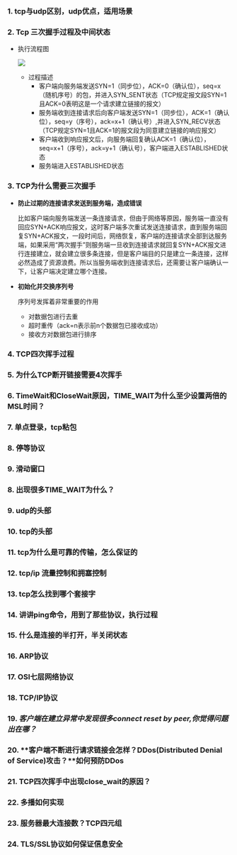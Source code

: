 ### 1. tcp与udp区别，udp优点，适用场景



### 2. Tcp 三次握手过程及中间状态

+ 执行流程图

  ![](/home/baldwin/workdir/go/src/mstk/images/sanciwoshou.png)

  + 过程描述
    + 客户端向服务端发送SYN=1（同步位），ACK=0（确认位），seq=x（随机序号）的包，并进入SYN_SENT状态（TCP规定报文段SYN=1且ACK=0表明这是一个请求建立链接的报文）
    + 服务端收到连接请求后向客户端发送SYN=1（同步位），ACK=1（确认位），seq=y（序号），ack=x+1（确认号）,并进入SYN_RECV状态（TCP规定SYN=1且ACK=1的报文段为同意建立链接的响应报文）
    + 客户端收到响应报文后，向服务端回复确认ACK=1（确认位），seq=x+1（序号），ack=y+1（确认号），客户端进入ESTABLISHED状态
    + 服务端进入ESTABLISHED状态

### 3. TCP为什么需要三次握手

+ **防止过期的连接请求发送到服务端，造成错误**

  比如客户端向服务端发送一条连接请求，但由于网络等原因，服务端一直没有回应SYN+ACK响应报文，这时客户端多次重试发送连接请求，直到服务端回复SYN+ACK报文，一段时间后，网络恢复，客户端的连接请求全部到达服务端，如果采用“两次握手”则服务端一旦收到连接请求就回复SYN+ACK报文进行连接建立，就会建立很多条连接，但是客户端目的只是建立一条连接，这样必然造成了资源浪费。所以当服务端收到连接请求后，还需要让客户端确认一下，让客户端决定建立哪个连接。

+ **初始化并交换序列号**

  序列号发挥着非常重要的作用

  + 对数据包进行去重
  + 超时重传（ack=n表示前n个数据包已接收成功）
  + 接收方对数据包进行排序

### 4. TCP四次挥手过程



### 5. 为什么TCP断开链接需要4次挥手



### 6. TimeWait和CloseWait原因，TIME_WAIT为什么至少设置两倍的MSL时间？



### 7. 单点登录，tcp粘包



### 8. 停等协议



### 9. 滑动窗口





### 8. 出现很多TIME_WAIT为什么？



### 9. udp的头部



### 10. tcp的头部



### 11. tcp为什么是可靠的传输，怎么保证的



### 12.  tcp/ip 流量控制和拥塞控制



### 13. tcp怎么找到哪个套接字



### 14. 讲讲ping命令，用到了那些协议，执行过程



### 15. 什么是连接的半打开，半关闭状态



### 16. ARP协议



### 17. OSI七层网络协议



### 18. TCP/IP协议



### 19. *客户端在建立异常中发现很多connect reset by peer,你觉得问题出在哪？*



### 20. **客户端不断进行请求链接会怎样？DDos(Distributed Denial of Service)攻击？**如何预防DDos



### 21. TCP四次挥手中出现close_wait的原因？



### 22. 多播如何实现



### 23. 服务器最大连接数？TCP四元组



### 24. TLS/SSL协议如何保证信息安全





















